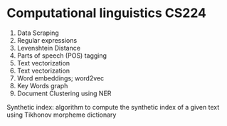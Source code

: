 # Computational linguistics CS224

1. Data Scraping
2. Regular expressions
3. Levenshtein Distance
4. Parts of speech (POS) tagging
5. Text vectorization
6. Text vectorization
7. Word embeddings; word2vec
8. Key Words graph
9. Document Clustering using NER

Synthetic index: algorithm to compute the synthetic index of a given text using Tikhonov morpheme dictionary
